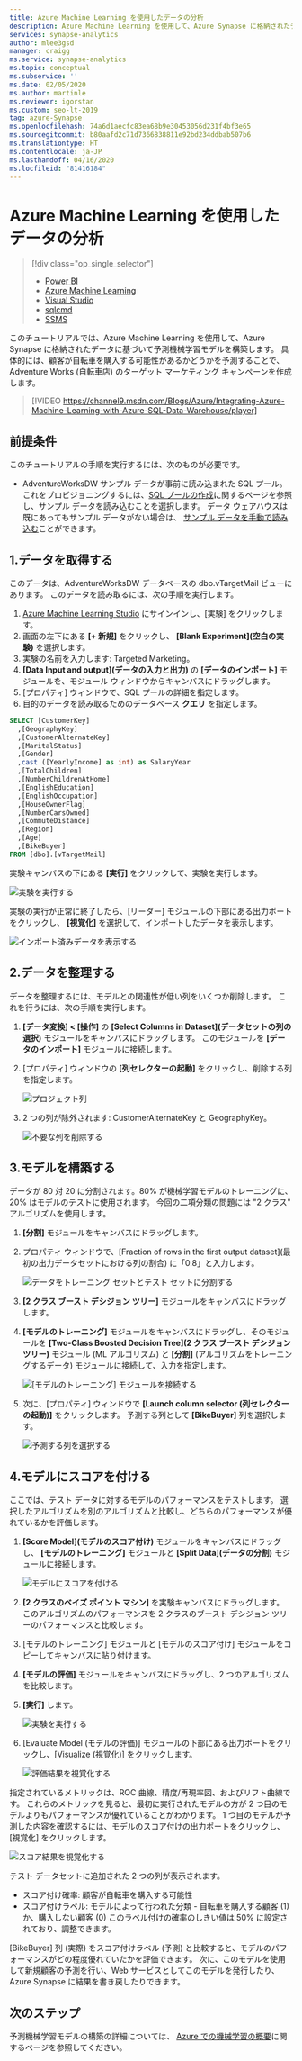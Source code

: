 ```yaml
---
title: Azure Machine Learning を使用したデータの分析
description: Azure Machine Learning を使用して、Azure Synapse に格納されたデータに基づいて予測機械学習モデルを構築します。
services: synapse-analytics
author: mlee3gsd
manager: craigg
ms.service: synapse-analytics
ms.topic: conceptual
ms.subservice: ''
ms.date: 02/05/2020
ms.author: martinle
ms.reviewer: igorstan
ms.custom: seo-lt-2019
tag: azure-Synapse
ms.openlocfilehash: 74a6d1aecfc83ea68b9e30453056d231f4bf3e65
ms.sourcegitcommit: b80aafd2c71d7366838811e92bd234ddbab507b6
ms.translationtype: HT
ms.contentlocale: ja-JP
ms.lasthandoff: 04/16/2020
ms.locfileid: "81416184"
---
```

# <a name="analyze-data-with-azure-machine-learning"></a>Azure Machine Learning を使用したデータの分析
> [!div class="op_single_selector"]
> * [Power BI](sql-data-warehouse-get-started-visualize-with-power-bi.md)
> * [Azure Machine Learning](sql-data-warehouse-get-started-analyze-with-azure-machine-learning.md)
> * [Visual Studio](sql-data-warehouse-query-visual-studio.md)
> * [sqlcmd](../sql/get-started-connect-sqlcmd.md) 
> * [SSMS](sql-data-warehouse-query-ssms.md)
> 
> 

このチュートリアルでは、Azure Machine Learning を使用して、Azure Synapse に格納されたデータに基づいて予測機械学習モデルを構築します。 具体的には、顧客が自転車を購入する可能性があるかどうかを予測することで、Adventure Works (自転車店) のターゲット マーケティング キャンペーンを作成します。

> [!VIDEO https://channel9.msdn.com/Blogs/Azure/Integrating-Azure-Machine-Learning-with-Azure-SQL-Data-Warehouse/player]
> 
> 

## <a name="prerequisites"></a>前提条件
このチュートリアルの手順を実行するには、次のものが必要です。

* AdventureWorksDW サンプル データが事前に読み込まれた SQL プール。 これをプロビジョニングするには、[SQL プールの作成](create-data-warehouse-portal.md)に関するページを参照し、サンプル データを読み込むことを選択します。 データ ウェアハウスは既にあってもサンプル データがない場合は、 [サンプル データを手動で読み込む](load-data-from-azure-blob-storage-using-polybase.md)ことができます。

## <a name="1-get-the-data"></a>1.データを取得する
このデータは、AdventureWorksDW データベースの dbo.vTargetMail ビューにあります。 このデータを読み取るには、次の手順を実行します。

1. [Azure Machine Learning Studio](https://studio.azureml.net/) にサインインし、[実験] をクリックします。
2. 画面の左下にある **[+ 新規]** をクリックし、 **[Blank Experiment]\(空白の実験\)** を選択します。
3. 実験の名前を入力します: Targeted Marketing。
4. **[Data Input and output]\(データの入力と出力\)** の **[データのインポート]** モジュールを、モジュール ウィンドウからキャンバスにドラッグします。
5. [プロパティ] ウィンドウで、SQL プールの詳細を指定します。
6. 目的のデータを読み取るためのデータベース **クエリ** を指定します。

```sql
SELECT [CustomerKey]
  ,[GeographyKey]
  ,[CustomerAlternateKey]
  ,[MaritalStatus]
  ,[Gender]
  ,cast ([YearlyIncome] as int) as SalaryYear
  ,[TotalChildren]
  ,[NumberChildrenAtHome]
  ,[EnglishEducation]
  ,[EnglishOccupation]
  ,[HouseOwnerFlag]
  ,[NumberCarsOwned]
  ,[CommuteDistance]
  ,[Region]
  ,[Age]
  ,[BikeBuyer]
FROM [dbo].[vTargetMail]
```

実験キャンバスの下にある **[実行]** をクリックして、実験を実行します。

![実験を実行する](./media/sql-data-warehouse-get-started-analyze-with-azure-machine-learning/img1-reader-new.png)

実験の実行が正常に終了したら、[リーダー] モジュールの下部にある出力ポートをクリックし、 **[視覚化]** を選択して、インポートしたデータを表示します。

![インポート済みデータを表示する](./media/sql-data-warehouse-get-started-analyze-with-azure-machine-learning/img3-readerdata-new.png)

## <a name="2-clean-the-data"></a>2.データを整理する
データを整理するには、モデルとの関連性が低い列をいくつか削除します。 これを行うには、次の手順を実行します。

1. **[データ変換] < [操作]** の **[Select Columns in Dataset]\(データセットの列の選択\)** モジュールをキャンバスにドラッグします。 このモジュールを **[データのインポート]** モジュールに接続します。
2. [プロパティ] ウィンドウの **[列セレクターの起動]** をクリックし、削除する列を指定します。

   ![プロジェクト列](./media/sql-data-warehouse-get-started-analyze-with-azure-machine-learning/img4-projectcolumns-new.png)
3. 2 つの列が除外されます: CustomerAlternateKey と GeographyKey。

   ![不要な列を削除する](./media/sql-data-warehouse-get-started-analyze-with-azure-machine-learning/img5-columnselector-new.png)

## <a name="3-build-the-model"></a>3.モデルを構築する
データが 80 対 20 に分割されます。80% が機械学習モデルのトレーニングに、20% はモデルのテストに使用されます。 今回の二項分類の問題には "2 クラス" アルゴリズムを使用します。

1. **[分割]** モジュールをキャンバスにドラッグします。
2. プロパティ ウィンドウで、[Fraction of rows in the first output dataset]\(最初の出力データセットにおける列の割合\) に「0.8」と入力します。

   ![データをトレーニング セットとテスト セットに分割する](./media/sql-data-warehouse-get-started-analyze-with-azure-machine-learning/img6-split-new.png)
3. **[2 クラス ブースト デシジョン ツリー]** モジュールをキャンバスにドラッグします。
4. **[モデルのトレーニング]** モジュールをキャンバスにドラッグし、そのモジュールを **[Two-Class Boosted Decision Tree]\(2 クラス ブースト デシジョン ツリー\)** モジュール (ML アルゴリズム) と **[分割]** (アルゴリズムをトレーニングするデータ) モジュールに接続して、入力を指定します。 

     ![[モデルのトレーニング] モジュールを接続する](./media/sql-data-warehouse-get-started-analyze-with-azure-machine-learning/img7-train-new.png)
5. 次に、[プロパティ] ウィンドウで **[Launch column selector (列セレクターの起動)]** をクリックします。 予測する列として **[BikeBuyer]** 列を選択します。

   ![予測する列を選択する](./media/sql-data-warehouse-get-started-analyze-with-azure-machine-learning/img8-traincolumnselector-new.png)

## <a name="4-score-the-model"></a>4.モデルにスコアを付ける
ここでは、テスト データに対するモデルのパフォーマンスをテストします。 選択したアルゴリズムを別のアルゴリズムと比較し、どちらのパフォーマンスが優れているかを評価します。

1. **[Score Model]\(モデルのスコア付け\)** モジュールをキャンバスにドラッグし、 **[モデルのトレーニング]** モジュールと **[Split Data]\(データの分割\)** モジュールに接続します。

   ![モデルにスコアを付ける](./media/sql-data-warehouse-get-started-analyze-with-azure-machine-learning/img9-score-new.png)
2. **[2 クラスのベイズ ポイント マシン]** を実験キャンバスにドラッグします。 このアルゴリズムのパフォーマンスを 2 クラスのブースト デシジョン ツリーのパフォーマンスと比較します。
3. [モデルのトレーニング] モジュールと [モデルのスコア付け] モジュールをコピーしてキャンバスに貼り付けます。
4. **[モデルの評価]** モジュールをキャンバスにドラッグし、2 つのアルゴリズムを比較します。
5. **[実行]** します。

   ![実験を実行する](./media/sql-data-warehouse-get-started-analyze-with-azure-machine-learning/img10-evaluate-new.png)
6. [Evaluate Model (モデルの評価)] モジュールの下部にある出力ポートをクリックし、[Visualize (視覚化)] をクリックします。

   ![評価結果を視覚化する](./media/sql-data-warehouse-get-started-analyze-with-azure-machine-learning/img11-evalresults-new.png)

指定されているメトリックは、ROC 曲線、精度/再現率図、およびリフト曲線です。 これらのメトリックを見ると、最初に実行されたモデルの方が 2 つ目のモデルよりもパフォーマンスが優れていることがわかります。 1 つ目のモデルが予測した内容を確認するには、モデルのスコア付けの出力ポートをクリックし、[視覚化] をクリックします。

![スコア結果を視覚化する](./media/sql-data-warehouse-get-started-analyze-with-azure-machine-learning/img12-scoreresults-new.png)

テスト データセットに追加された 2 つの列が表示されます。

* スコア付け確率: 顧客が自転車を購入する可能性
* スコア付けラベル: モデルによって行われた分類 - 自転車を購入する顧客 (1) か、購入しない顧客 (0) このラベル付けの確率のしきい値は 50% に設定されており、調整できます。

[BikeBuyer] 列 (実際) をスコア付けラベル (予測) と比較すると、モデルのパフォーマンスがどの程度優れていたかを評価できます。 次に、このモデルを使用して新規顧客の予測を行い、Web サービスとしてこのモデルを発行したり、Azure Synapse に結果を書き戻したりできます。

## <a name="next-steps"></a>次のステップ
予測機械学習モデルの構築の詳細については、 [Azure での機械学習の概要](https://azure.microsoft.com/documentation/articles/machine-learning-what-is-machine-learning/)に関するページを参照してください。